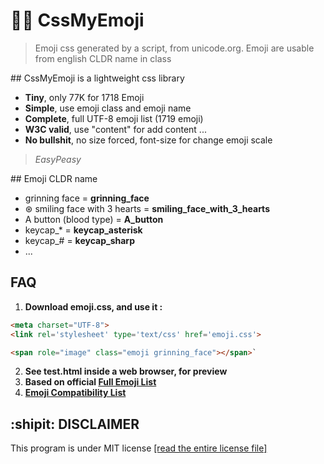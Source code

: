 # 👩‍🎤 CssMyEmoji

>Emoji css generated by a script, from unicode.org.
>Emoji are usable from english CLDR name in class


## CssMyEmoji is a lightweight css library

* **Tiny**, only 77K for 1718 Emoji
* **Simple**, use emoji class and emoji name
* **Complete**, full UTF-8 emoji list (1719 emoji)
* **W3C valid**, use "content" for add content ...
* **No bullshit**, no size forced, font-size for change emoji scale

>*EasyPeasy*

## Emoji CLDR name

* grinning face = **grinning_face**
* ⊛ smiling face with 3 hearts = **smiling_face_with_3_hearts**
* A button (blood type) = **A_button**
* keycap_* = **keycap_asterisk**
* keycap_# = **keycap_sharp**
* ...

## FAQ

1. **Download emoji.css, and use it :**
```html
<meta charset="UTF-8">
<link rel='stylesheet' type='text/css' href='emoji.css'>
```
```html
<span role="image" class="emoji grinning_face"></span>`
```

2. **See test.html inside a web browser, for preview**
3. **Based on official [Full Emoji List](https://unicode.org/emoji/charts/full-emoji-list.html)**
4. **[Emoji Compatibility List](http://caniemoji.com/)**

## :shipit: **DISCLAIMER**

This program is under MIT license [[read the entire license file]](https://git.iglou.eu/Laboratory/CssMyEmoji/raw/branch/master/LICENSE)
